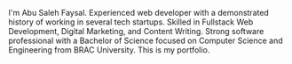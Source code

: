 I'm Abu Saleh Faysal. Experienced web developer with a demonstrated history of working in several tech startups. Skilled in Fullstack Web Development, Digital Marketing, and Content Writing. Strong software professional with a Bachelor of Science focused on Computer Science and Engineering from BRAC University. This is my portfolio.








